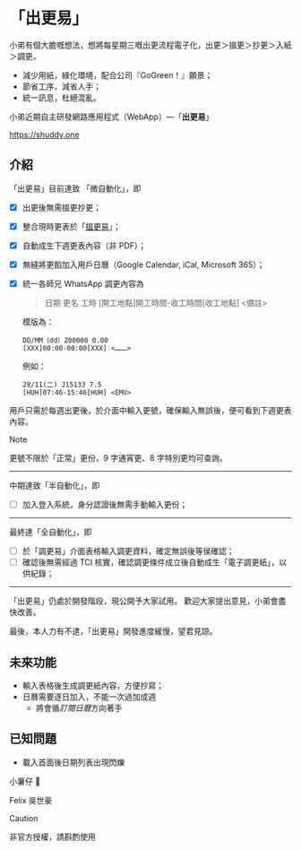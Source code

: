 # 「出更易」

小弟有個大膽嘅想法，想將每星期三嘅出更流程電子化，出更＞搵更＞抄更＞入紙＞調更。

- 減少用紙，綠化環境，配合公司『GoGreen！』願景；
- 節省工序，減省人手；
- 統一訊息，杜絕混亂。

小弟近期自主研發網路應用程式（WebApp）—「**出更易**」

<https://shuddy.one>

## 介紹

「出更易」目前達致 「微自動化」，即

- [x] 出更後無需搵更抄更；
- [x] 整合現時更表於「[搵更易](https://shuddy.one/allShifts)」；
- [x] 自動成生下週更表內容（非 PDF）；
- [x] 無縫將更餡加入用戶日曆（Google Calendar, iCal, Microsoft 365）；
- [x] 統一各師兄 WhatsApp 調更內容為

  > 日期 更名 工時
  > [開工地點]開工時間-收工時間[收工地點] <備註>

  模版為：

  ```text
  DD/MM（dd）Z00000 0.00
  [XXX]00:00-00:00[XXX] <………>
  ```

  例如：

  ```text
  28/11(二) J15133 7.5
  [HUH]07:46-15:46[HUH] <EMU>
  ```

用戶只需於每週出更後，於介面中輸入更號，確保輸入無誤後，便可看到下週更表內容。

> [!NOTE]
> 更號不限於「正常」更份，9 字通宵更、8 字特別更均可查詢。

---

中期達致「半自動化」，即

- [ ] 加入登入系統，身分認證後無需手動輸入更份；

---

最終達「全自動化」，即

- [ ] 於「調更易」介面表格輸入調更資料，確定無誤後等侯確認；
- [ ] 確認後無需經過 TCI 核實，確認調更條件成立後自動成生「電子調更紙」，以供紀錄；

---

「出更易」仍處於開發階段，現公開予大家試用。
歡迎大家提出意見，小弟會盡快改善。

最後，本人力有不逮，「出更易」開發進度緩慢，望君見諒。

## 未來功能

- 輸入表格後生成調更紙內容，方便抄寫；
- 日曆需要逐日加入，不能一次過加成週
  - 將會循*訂閱日曆*方向著手

## 已知問題

- 載入首面後日期列表出現閃爍

小薯仔 🥔

Felix 吳世豪

> [!CAUTION]
> 非官方授權，請斟酌使用
